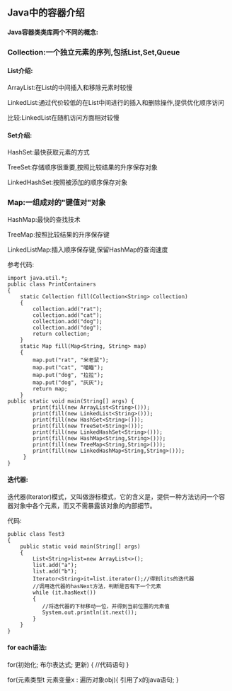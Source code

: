 ## Java中的容器介绍

#### Java容器类类库两个不同的概念:

### Collection:一个独立元素的序列,包括List,Set,Queue

#### List介绍:

ArrayList:在List的中间插入和移除元素时较慢

LinkedList:通过代价较低的在List中间进行的插入和删除操作,提供优化顺序访问

比较:LinkedList在随机访问方面相对较慢

#### Set介绍:

HashSet:最快获取元素的方式

TreeSet:存储顺序很重要,按照比较结果的升序保存对象

LinkedHashSet:按照被添加的顺序保存对象

### Map:一组成对的"键值对"对象

HashMap:最快的查找技术

TreeMap:按照比较结果的升序保存键

LinkedListMap:插入顺序保存键,保留HashMap的查询速度

参考代码:

    import java.util.*;
    public class PrintContainers 
    {
        static Collection fill(Collection<String> collection) 
        {
            collection.add("rat");
            collection.add("cat");
            collection.add("dog");
            collection.add("dog");
            return collection;
        }
        static Map fill(Map<String, String> map) 
        {
            map.put("rat", "米老鼠");
            map.put("cat", "喵瞄");
            map.put("dog", "拉拉");
            map.put("dog", "灰灰");
            return map;
        }
    public static void main(String[] args) {
            print(fill(new ArrayList<String>()));
            print(fill(new LinkedList<String>()));
            print(fill(new HashSet<String>()));
            print(fill(new TreeSet<String>()));
            print(fill(new LinkedHashSet<String>()));
            print(fill(new HashMap<String,String>()));
            print(fill(new TreeMap<String,String>()));
            print(fill(new LinkedHashMap<String,String>()));
         }
    }
#### 迭代器:

迭代器(Iterator)模式，又叫做游标模式，它的含义是，提供一种方法访问一个容器对象中各个元素，而又不需暴露该对象的内部细节。

代码:

	public class Test3 
	{
	    public static void main(String[] args) 
	    {
		    List<String>list=new ArrayList<>();
		    list.add("a");
		    list.add("b");
		    Iterator<String>it=list.iterator();//得到lits的迭代器
		    //调用迭代器的hasNext方法，判断是否有下一个元素
		    while (it.hasNext()) 
		    {
		       //将迭代器的下标移动一位，并得到当前位置的元素值
			   System.out.println(it.next());	
		    }	
		}
	}
#### for each语法:

for(初始化; 布尔表达式; 更新) {
    //代码语句
}

for(元素类型t 元素变量x : 遍历对象obj){ 
     引用了x的java语句; 
} 
